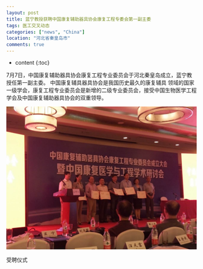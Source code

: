 ```yaml
---
layout: post
title: 蓝宁教授获聘中国康复辅助器具协会康复工程专委会第一副主委
tags: 医工交叉动态
categories: ["news", "China"]
location: "河北省秦皇岛市"
comments: true
---
```

* content
{:toc}

7月7日，中国康复辅助器具协会康复工程专业委员会于河北秦皇岛成立，蓝宁教授任第一副主委。 中国康复辅具器具协会是我国历史最久的康复辅具
领域的国家一级学会，康复工程专业委员会是新增的二级专业委员会，接受中国生物医学工程学会及中国康复辅助器具协会的双重领导。

![](/images/qinhuangdao_ninglan_committee.jpeg)

受聘仪式
